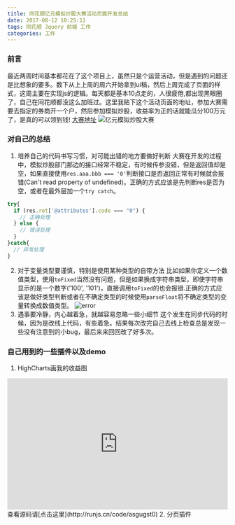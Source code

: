 ```yaml
---
title: 同花顺亿元模拟炒股大赛活动页面开发总结
date: 2017-08-12 10:25:11
tags: 同花顺 Jquery 前端 工作
categories: 工作
---
```


### 前言

最近两周时间基本都花在了这个项目上，虽然只是个运营活动，但是遇到的问题还是比想象的要多。数下从上上周的周六开始拿到ui稿，然后上周完成了页面的样式，这周主要在实现js的逻辑。每天都是基本10点走的，人很疲倦,都出现黑眼圈了，自己在同花顺都没这么加班过。这里我贴下这个活动页面的地址，参加大赛需要去指定的券商开一个户，然后参加模拟炒股，收益率为正的话就能瓜分100万元了，是真的可以领到钱! [大赛地址](https://ozone.10jqka.com.cn/tg_templates/doubleone/2017/kh/yiyuan_mncg/pc/apply.html)
![亿元模拟炒股大赛](https://olpkwt43d.qnssl.com/blog/images/post01/post01.png)
### 对自己的总结
1. 培养自己的代码书写习惯，对可能出错的地方要做好判断
大赛在开发的过程中，模拟炒股部门那边的接口经常不稳定，有时候传参没错，但是返回值却是空，如果直接使用`res.aaa.bbb === '0'`判断接口是否返回正常有时候就会报错(Can't read property of undefined)。正确的方式应该是先判断res是否为空，或者在最外层加一个`try catch`。
```javascript
try{
  if (res.ret['@attributes'].code === "0") {
    // 正确处理
  } else {
    // 错误处理
  }
}catch{
  // 异常处理
}

```
2. 对于变量类型要谨慎，特别是使用某种类型的自带方法
比如如果你定义一个数值类型，使用`toFixed`当然没有问题，但是如果换成字符串类型，即使字符串显示的是一个数字('100', '101')，直接调用`toFixed`的也会报错.正确的方式应该是做好类型判断或者在不确定类型的时候使用`parseFloat`将不确定类型的变量转换成数值类型。
![error](https://olpkwt43d.qnssl.com/blog/images/post01/post02.png)
3. 遇事要冷静，内心越着急，就越容易忽略一些小细节
这个发生在同步代码的时候，因为是改线上代码，有些着急。结果每次改完自己去线上检查总是发现一些没有注意到的小bug，最后来来回回改了好多次。

### 自己用到的一些插件以及demo
1. HighCharts画我的收益图
<iframe style="width: 100%; height: 300px" src="http://sandbox.runjs.cn/show/asgugst0" allowfullscreen="allowfullscreen" frameborder="0"></iframe>
查看源码请[点击这里](http://runjs.cn/code/asgugst0)
2. 分页插件
